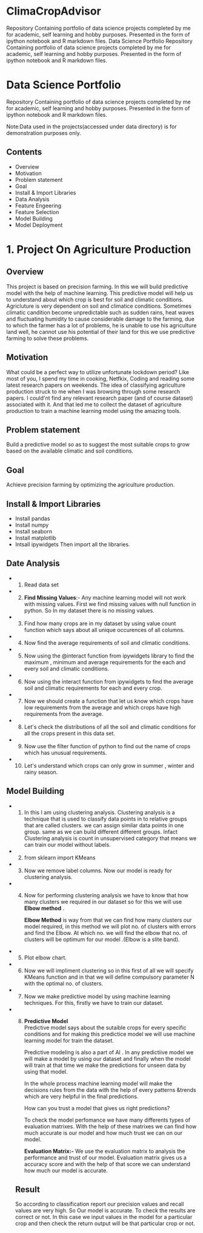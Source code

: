 # ClimaCropAdvisor
Repository Containing portfolio of data science projects completed by me for academic, self learning and hobby purposes. Presented in the form of ipython notebook and R markdown files.
Data Science Portfolio
Repository Containing portfolio of data science projects completed by me for academic, self learning and hobby purposes. Presented in the form of ipython notebook and R markdown files.
# Data Science Portfolio
Repository Containing portfolio of data science projects completed by me for academic, self learning and hobby purposes. Presented in the form of ipython notebook and R markdown files.

Note:Data used in the projects(accessed under data directory) is for demonstration purposes only.

## Contents
- Overview
- Motivation
- Problem statement
- Goal
- Install & Import Libraries
- Data Analysis
- Feature Engeering
- Feature Selection
- Model Building
- Model Deployment

# 1. Project On Agriculture Production
## Overview
This project is based on precision farming. In this we will build predictive model with the help of machine learning. This predictive model will help us to understand about which crop is best for soil and climatic conditions. Agricluture is very dependent on soil and climatice conditions. Sometimes climatic candition become unpredictable such as sudden rains, heat waves and fluctuating humidity to cause considerable damage to the farming, due to which the farmer has a lot of problems, he is unable to use his agriculture land well, he cannot use his potential of their land for this we use predictive farming to solve these problems.

## Motivation
What could be a perfect way to utilize unfortunate lockdown period? Like most of you, I spend my time in cooking, Netfkix, Coding and reading some latest research papers on weekends. The idea of classifying agriculture production struck to me when I was browsing through some research papers. I could'nt find any relevant research paper (and of course dataset) associated with it. And that led me to collect the dataset of agriculture production to train a machine learning model using the amazing tools.

## Problem statement
Build a predictive model so as to suggest the most suitable crops to grow based on the available climatic and soil conditions.

## Goal
 Achieve precision farming by optimizing the agriculture production.
 
 ## Install & Import Libraries
 - Install pandas
 - Install numpy
 - Install seaborn
 - Install matplotlib
 - Intsall ipywidgets
 Then import all the libraries.
 
## Date Analysis
- 1.  Read data set 
- 2. __Find Missing Values__:- Any machine learning model will not work with missing values. First we find missing values with null function in python. So In my dataset there is no missing values. 
-  3. Find how many crops are in my dataset by using value count function which says about all unique occurences of all columns.
-  4. Now find the average requirements of soil and climatic conditions.
-  5. Now using the @interact function from ipywidgets library to find the maximum , minimum and average requirements for the each and every soil and climatic conditions.
-  6. Now using the interact function from ipywidgets to find the average soil and climatic requirements for each and every crop.
-  7. Now we should create a function that let us know which crops have low requirements from the average and which crops have high requirements from the average.
-  8. Let's check the distributions of all the soil and climatic conditions for all the crops present in this data set.
-  9. Now use the filter function of python to find out the name of crops which has unusual requirements.
-  10. Let's understand which crops can only grow in summer , winter and rainy season.

## Model Building
- 1. In this I am using clustering analysis. Clustering analysis is a technique that is used to classify data points in to relative groups that are called clusters.  we can assign similar data points in one group. same as we can build different different groups.  Infact Clustering analysis is count in unsupervised category that means we can train our model without labels.
- 2. from sklearn import KMeans
- 3. Now we remove label columns. Now our model is ready for clustering analysis.
- 4. Now for performing clustering analysis we have to know that how many clusters we required in our dataset so for this we will use __Elbow method__ .

     __Elbow Method__  is way from that we can find how many clusters our model required, in this method we will plot no. of clusters with errors and find the Elbow. At which no. we will find the elbow that no. of clusters will be optimum for our model .(Elbow is a slite band).
- 5. Plot elbow chart.
- 6. Now we will impliment clustering so in this first of all we will specify KMeans function and in that we will define compulsory parameter N with the optimal no. of clusters.
- 7. Now we make predictive model by using machine learning techniques. For this, firstly we have to train our dataset.
- 8. __Predictive Model__  
     Predictive model says about the sutaible crops for every specific conditions and for making this predictice model we will use machine learning model for train the dataset.

     Predictive modeling is also a part of AI . In any predictiive model we will make a model by using our dataset and finally when the model will train at that time we make the      predictions for unseen data by using that model.

     In the whole process machine learning model will make the decisions rules from the data with the help of every patterns &trends which are very helpful in the final              predictions.

     How can you trust a model that gives us right predictions?

     To check the model perfomance we have many differents types of evaluation matrixes. With the help of these matrixes we can find how much accurate is our model and how much      trust we can on our model.

     __Evaluation Matrix:-__
     We use the evaluation matrix to analysis the performance and trust of our model. Evaluation matrix gives us a accuracy score and with the help of that score we can                understand how much our model is accurate.
     
  ## Result
     So according to classification report our precision values and recall values are very high. So Our model is accurate.
     To check the results are correct or not. In this case we input values in the model for a particular crop and then check the return output will be that particular crop or        not. 
